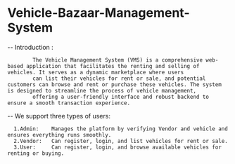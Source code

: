 # Vehicle-Bazaar-Management-System


-- Introduction : 


            The Vehicle Management System (VMS) is a comprehensive web-based application that facilitates the renting and selling of vehicles. It serves as a dynamic marketplace where users
            can list their vehicles for rent or sale, and potential customers can browse and rent or purchase these vehicles. The system is designed to streamline the process of vehicle management, 
            offering a user-friendly interface and robust backend to ensure a smooth transaction experience.




-- We support three types of users:

      1.Admin:    Manages the platform by verifying Vendor and vehicle and ensures everything runs smoothly.
      2.Vendor:   Can register, login, and list vehicles for rent or sale.
      3.User:     Can register, login, and browse available vehicles for renting or buying.
